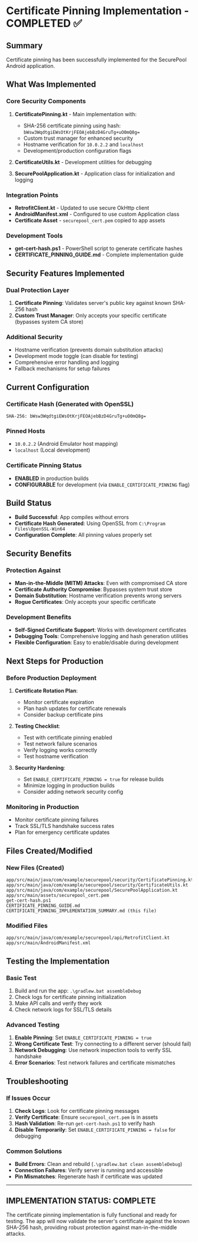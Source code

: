 # Certificate Pinning Implementation - COMPLETED ✅

## Summary
Certificate pinning has been successfully implemented for the SecurePool Android application.

## What Was Implemented

### Core Security Components
1. **CertificatePinning.kt** - Main implementation with:
   - SHA-256 certificate pinning using hash: `bWsw3WqdtgiEWsOtKrjFEOAjebBzD4GruTg+uO0mQ8g=`
   - Custom trust manager for enhanced security
   - Hostname verification for `10.0.2.2` and `localhost`
   - Development/production configuration flags

2. **CertificateUtils.kt** - Development utilities for debugging

3. **SecurePoolApplication.kt** - Application class for initialization and logging

### Integration Points
- **RetrofitClient.kt** - Updated to use secure OkHttp client
- **AndroidManifest.xml** - Configured to use custom Application class
- **Certificate Asset** - `securepool_cert.pem` copied to app assets

### Development Tools
- **get-cert-hash.ps1** - PowerShell script to generate certificate hashes
- **CERTIFICATE_PINNING_GUIDE.md** - Complete implementation guide

## Security Features Implemented

### Dual Protection Layer
1. **Certificate Pinning**: Validates server's public key against known SHA-256 hash
2. **Custom Trust Manager**: Only accepts your specific certificate (bypasses system CA store)

### Additional Security
- Hostname verification (prevents domain substitution attacks)
- Development mode toggle (can disable for testing)
- Comprehensive error handling and logging
- Fallback mechanisms for setup failures

## Current Configuration

### Certificate Hash (Generated with OpenSSL)
```
SHA-256: bWsw3WqdtgiEWsOtKrjFEOAjebBzD4GruTg+uO0mQ8g=
```

### Pinned Hosts
- `10.0.2.2` (Android Emulator host mapping)
- `localhost` (Local development)

### Certificate Pinning Status
- **ENABLED** in production builds
- **CONFIGURABLE** for development (via `ENABLE_CERTIFICATE_PINNING` flag)

## Build Status
- **Build Successful**: App compiles without errors
- **Certificate Hash Generated**: Using OpenSSL from `C:\Program Files\OpenSSL-Win64`
- **Configuration Complete**: All pinning values properly set

## Security Benefits

### Protection Against
- **Man-in-the-Middle (MITM) Attacks**: Even with compromised CA store
- **Certificate Authority Compromise**: Bypasses system trust store
- **Domain Substitution**: Hostname verification prevents wrong servers
- **Rogue Certificates**: Only accepts your specific certificate

### Development Benefits
- **Self-Signed Certificate Support**: Works with development certificates
- **Debugging Tools**: Comprehensive logging and hash generation utilities
- **Flexible Configuration**: Easy to enable/disable during development

## Next Steps for Production

### Before Production Deployment
1. **Certificate Rotation Plan**: 
   - Monitor certificate expiration
   - Plan hash updates for certificate renewals
   - Consider backup certificate pins

2. **Testing Checklist**:
   - Test with certificate pinning enabled
   - Test network failure scenarios  
   - Verify logging works correctly
   - Test hostname verification

3. **Security Hardening**:
   - Set `ENABLE_CERTIFICATE_PINNING = true` for release builds
   - Minimize logging in production builds
   - Consider adding network security config

### Monitoring in Production
- Monitor certificate pinning failures
- Track SSL/TLS handshake success rates
- Plan for emergency certificate updates

## Files Created/Modified

### New Files (Created)
```
app/src/main/java/com/example/securepool/security/CertificatePinning.kt
app/src/main/java/com/example/securepool/security/CertificateUtils.kt
app/src/main/java/com/example/securepool/SecurePoolApplication.kt
app/src/main/assets/securepool_cert.pem
get-cert-hash.ps1
CERTIFICATE_PINNING_GUIDE.md
CERTIFICATE_PINNING_IMPLEMENTATION_SUMMARY.md (this file)
```

### Modified Files
```
app/src/main/java/com/example/securepool/api/RetrofitClient.kt
app/src/main/AndroidManifest.xml
```

## Testing the Implementation

### Basic Test
1. Build and run the app: `.\gradlew.bat assembleDebug`
2. Check logs for certificate pinning initialization
3. Make API calls and verify they work
4. Check network logs for SSL/TLS details

### Advanced Testing
1. **Enable Pinning**: Set `ENABLE_CERTIFICATE_PINNING = true`
2. **Wrong Certificate Test**: Try connecting to a different server (should fail)
3. **Network Debugging**: Use network inspection tools to verify SSL handshake
4. **Error Scenarios**: Test network failures and certificate mismatches

## Troubleshooting

### If Issues Occur
1. **Check Logs**: Look for certificate pinning messages
2. **Verify Certificate**: Ensure `securepool_cert.pem` is in assets
3. **Hash Validation**: Re-run `get-cert-hash.ps1` to verify hash
4. **Disable Temporarily**: Set `ENABLE_CERTIFICATE_PINNING = false` for debugging

### Common Solutions
- **Build Errors**: Clean and rebuild (`.\gradlew.bat clean assembleDebug`)
- **Connection Failures**: Verify server is running and accessible
- **Pin Mismatches**: Regenerate hash if certificate was updated

---

## IMPLEMENTATION STATUS: COMPLETE

The certificate pinning implementation is fully functional and ready for testing. The app will now validate the server's certificate against the known SHA-256 hash, providing robust protection against man-in-the-middle attacks.

